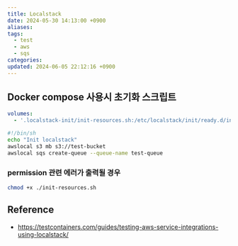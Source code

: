 ```yaml
---
title: Localstack
date: 2024-05-30 14:13:00 +0900
aliases: 
tags:
  - test
  - aws
  - sqs
categories: 
updated: 2024-06-05 22:12:16 +0900
---
```


## Docker compose 사용시 초기화 스크립트

```yaml
volumes:
  - '.localstack-init/init-resources.sh:/etc/localstack/init/ready.d/init-resources.sh'
```

```bash
#!/bin/sh
echo "Init localstack"
awslocal s3 mb s3://test-bucket
awslocal sqs create-queue --queue-name test-queue
```

### permission 관련 에러가 출력될 경우

```bash
chmod +x ./init-resources.sh
```

## Reference

- https://testcontainers.com/guides/testing-aws-service-integrations-using-localstack/
